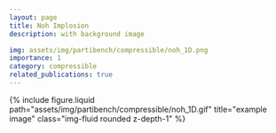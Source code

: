 ```yaml
---
layout: page
title: Noh Implosion
description: with background image

img: assets/img/partibench/compressible/noh_1D.png
importance: 1
category: compressible
related_publications: true
---
```



{% include figure.liquid path="assets/img/partibench/compressible/noh_1D.gif" title="example image" class="img-fluid rounded z-depth-1" %}